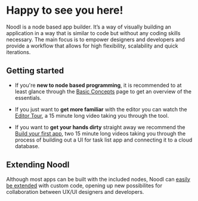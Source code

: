 # Happy to see you here!

Noodl is a node based app builder. It’s a way of visually building an application in a way that is similar to code but without any coding skills necessary. The main focus is to empower designers and developers and provide a workflow that allows for high flexibility, scalability and quick iterations.

## Getting started

-   If you're **new to node based programming**, it is recommended to at least glance through the [Basic Concepts](/guides/basic-concepts/) page to get an overview of the essentials.

-   If you just want to **get more familiar** with the editor you can watch the [Editor Tour](/guides/editor-tour/), a 15 minute long video taking you through the tool.

-   If you want to **get your hands dirty** straight away we recommend the [Build your first app](/guides/getting-started), two 15 minute long videos taking you through the process of building out a UI for task list app and connecting it to a cloud database.

## Extending Noodl

Although most apps can be built with the included nodes, Noodl can [easily be extended](/extending/README) with custom code, opening up new possibilites for collaboration between UX/UI designers and developers.
